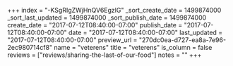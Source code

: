 +++
index = "-KSgRIgZWjHnQV6EgzlG"
_sort_create_date = 1499874000
_sort_last_updated = 1499874000
_sort_publish_date = 1499874000
create_date = "2017-07-12T08:40:00-07:00"
publish_date = "2017-07-12T08:40:00-07:00"
date = "2017-07-12T08:40:00-07:00"
last_updated = "2017-07-12T08:40:00-07:00"
preview_url = "270dc0ea-d727-ea8a-7e96-2ec980714cf8"
name = "veterens"
title = "veterens"
is_column = false
reviews = ["reviews/sharing-the-last-of-our-food"]
notes = ""
+++

